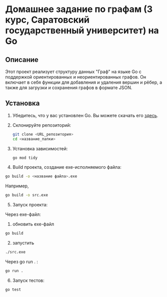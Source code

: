 # Домашнее задание по графам (3 курс, Саратовский государственный университет) на Go

## Описание

Этот проект реализует структуру данных "Граф" на языке Go с поддержкой ориентированных и неориентированных графов. Он включает в себя функции для добавления и удаления вершин и рёбер, а также для загрузки и сохранения графов в формате JSON.

## Установка

1. Убедитесь, что у вас установлен Go. Вы можете скачать его [здесь](https://golang.org/dl/).
2. Склонируйте репозиторий:

   ```bash
   git clone <URL_репозитория>
   cd <название_папки>
   ```
3. Установка зависимостей:

   ```bash
   go mod tidy
   ```

4. Build проекта, создание exe-исполняемого файла:

  ```bash
  go build -o <название файла>.exe
  ```

  Например,

  ```bash
  go build -o src.exe
  ```

5. Запуск проекта:

  Через exe-файл:

  1) обновить exe-файл
  ```bash
  go build
  ```
  2) запустить
  ```bash
  ./src.exe
  ```

  Через go run . :
  ```bash
  go run .
  ```

6. Запуск тестов:
  ```bash
  go test
  ```
  
